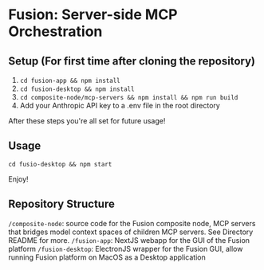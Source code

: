 # Fusion: Server-side MCP Orchestration

## Setup (For first time after cloning the repository)

1. ```cd fusion-app && npm install```
2. ```cd fusion-desktop && npm install```
3. ```cd composite-node/mcp-servers && npm install && npm run build ```
4. Add your Anthropic API key to a .env file in the root directory

After these steps you're all set for future usage!

## Usage

```cd fusio-desktop && npm start```

Enjoy!

## Repository Structure

```/composite-node```: source code for the Fusion composite node, MCP servers that bridges model context spaces of children MCP servers. See Directory README for more.
```/fusion-app```: NextJS webapp for the GUI of the Fusion platform
```/fusion-desktop```: ElectronJS wrapper for the Fusion GUI, allow running Fusion platform on MacOS as a Desktop application